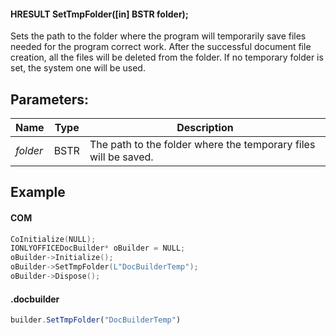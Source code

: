 #### HRESULT SetTmpFolder(\[in] BSTR folder);

Sets the path to the folder where the program will temporarily save files needed for the program correct work. After the successful document file creation, all the files will be deleted from the folder. If no temporary folder is set, the system one will be used.

## Parameters:

| Name     | Type | Description                                                     |
| -------- | ---- | --------------------------------------------------------------- |
| *folder* | BSTR | The path to the folder where the temporary files will be saved. |

## Example

#### COM

```c++
CoInitialize(NULL);
IONLYOFFICEDocBuilder* oBuilder = NULL;
oBuilder->Initialize();
oBuilder->SetTmpFolder(L"DocBuilderTemp");
oBuilder->Dispose();
```

#### .docbuilder

```js
builder.SetTmpFolder("DocBuilderTemp")
```

